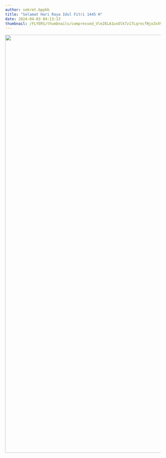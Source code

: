 ```yaml
---
author: sekret.bppkb
title: "Selamat Hari Raya Idul Fitri 1445 H"
date: 2024-04-03 04:13:13
thumbnail: /FLYERS/thumbnails/compressed_Vle2ELA1usOlk7z17LqrncfNjo3xXVliWVhfT8lM.png
---
```

<p><img src="/images/EU9xccWh8ZgXbdGpULxA.png" alt="" width="1082" height="1352" /></p>